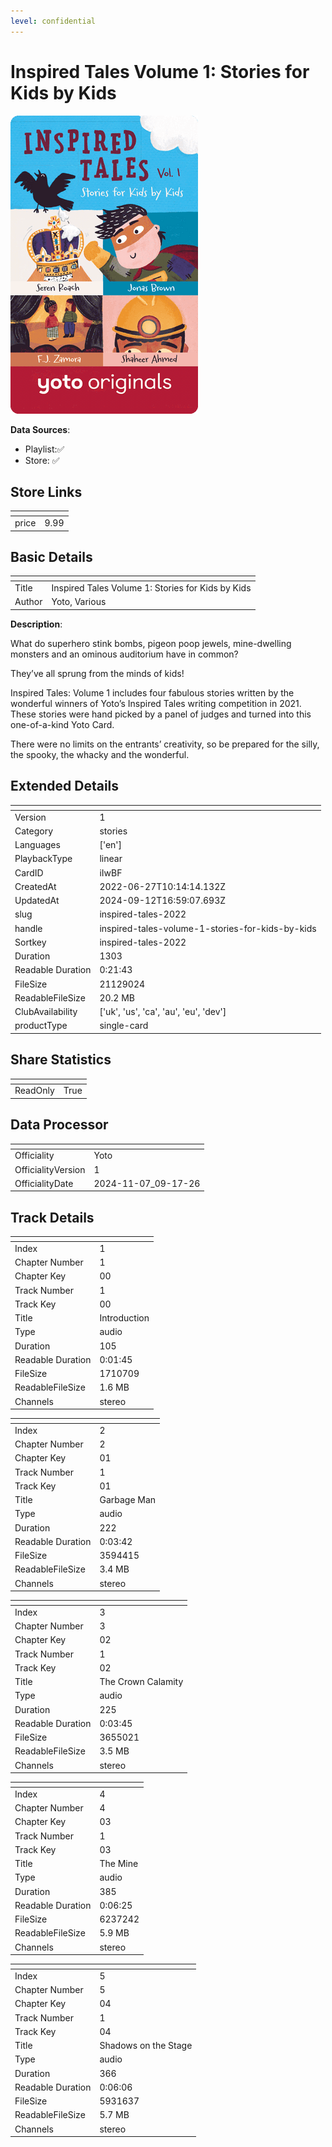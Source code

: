 ```yaml
---
level: confidential
---
```

# Inspired Tales Volume 1: Stories for Kids by Kids

![card_[iIwBF].png](../../img/cards/card_[iIwBF].png)

**Data Sources**: 

- Playlist:✅
- Store: ✅


## Store Links

| <!-- --> | <!-- --> |
| - | - |
| price | 9.99 |


## Basic Details

| <!-- --> | <!-- --> |
| - | - |
| Title | Inspired Tales Volume 1: Stories for Kids by Kids |
| Author | Yoto, Various |

**Description**:

What do superhero stink bombs, pigeon poop jewels, mine-dwelling monsters and an ominous auditorium have in common?  

They’ve all sprung from the minds of kids!  

Inspired Tales: Volume 1 includes four fabulous stories written by the wonderful winners of Yoto’s Inspired Tales writing competition in 2021. These stories were hand picked by a panel of judges and turned into this one-of-a-kind Yoto Card.  

There were no limits on the entrants’ creativity, so be prepared for the silly, the spooky, the whacky and the wonderful.


## Extended Details

| <!-- --> | <!-- --> |
| - | - |
| Version | 1 |
| Category | stories |
| Languages | ['en'] |
| PlaybackType | linear |
| CardID | iIwBF |
| CreatedAt | 2022-06-27T10:14:14.132Z |
| UpdatedAt | 2024-09-12T16:59:07.693Z |
| slug | inspired-tales-2022 |
| handle | inspired-tales-volume-1-stories-for-kids-by-kids |
| Sortkey | inspired-tales-2022 |
| Duration | 1303 |
| Readable Duration | 0:21:43 |
| FileSize | 21129024 |
| ReadableFileSize | 20.2 MB |
| ClubAvailability | ['uk', 'us', 'ca', 'au', 'eu', 'dev'] |
| productType | single-card |


## Share Statistics

| <!-- --> | <!-- --> |
| - | - |
| ReadOnly | True |


## Data Processor

| <!-- --> | <!-- --> |
| - | - |
| Officiality | Yoto
| OfficialityVersion | 1
| OfficialityDate | 2024-11-07_09-17-26


## Track Details

| <!-- --> | <!-- --> |
| - | - |
| Index | 1 |
| Chapter Number | 1 |
| Chapter Key | 00 |
| Track Number | 1 |
| Track Key | 00 |
| Title | Introduction |
| Type | audio |
| Duration | 105 |
| Readable Duration | 0:01:45 |
| FileSize | 1710709 |
| ReadableFileSize | 1.6 MB |
| Channels | stereo |

| <!-- --> | <!-- --> |
| - | - |
| Index | 2 |
| Chapter Number | 2 |
| Chapter Key | 01 |
| Track Number | 1 |
| Track Key | 01 |
| Title | Garbage Man |
| Type | audio |
| Duration | 222 |
| Readable Duration | 0:03:42 |
| FileSize | 3594415 |
| ReadableFileSize | 3.4 MB |
| Channels | stereo |

| <!-- --> | <!-- --> |
| - | - |
| Index | 3 |
| Chapter Number | 3 |
| Chapter Key | 02 |
| Track Number | 1 |
| Track Key | 02 |
| Title | The Crown Calamity |
| Type | audio |
| Duration | 225 |
| Readable Duration | 0:03:45 |
| FileSize | 3655021 |
| ReadableFileSize | 3.5 MB |
| Channels | stereo |

| <!-- --> | <!-- --> |
| - | - |
| Index | 4 |
| Chapter Number | 4 |
| Chapter Key | 03 |
| Track Number | 1 |
| Track Key | 03 |
| Title | The Mine |
| Type | audio |
| Duration | 385 |
| Readable Duration | 0:06:25 |
| FileSize | 6237242 |
| ReadableFileSize | 5.9 MB |
| Channels | stereo |

| <!-- --> | <!-- --> |
| - | - |
| Index | 5 |
| Chapter Number | 5 |
| Chapter Key | 04 |
| Track Number | 1 |
| Track Key | 04 |
| Title | Shadows on the Stage |
| Type | audio |
| Duration | 366 |
| Readable Duration | 0:06:06 |
| FileSize | 5931637 |
| ReadableFileSize | 5.7 MB |
| Channels | stereo |

